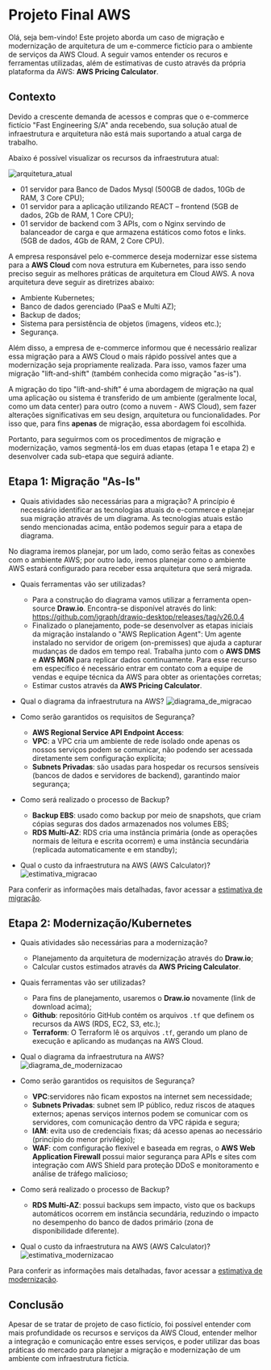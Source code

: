 # Projeto Final AWS

Olá, seja bem-vindo! Este projeto aborda um caso de migração e modernização de arquitetura de um e-commerce fictício para o ambiente de serviços da AWS Cloud. A seguir vamos entender os recuros e ferramentas utilizadas, além de estimativas de custo através da própria plataforma da AWS: **AWS Pricing Calculator**.

## Contexto

Devido a crescente demanda de acessos e compras que o e-commerce fictício "Fast Engineering S/A" anda recebendo, sua solução atual de infraestrutura e arquitetura não está mais suportando a atual carga de trabalho.

Abaixo é possível visualizar os recursos da infraestrutura atual:

![arquitetura_atual](arq_on-premisse.png)

- 01 servidor para Banco de Dados Mysql (500GB de dados, 10Gb de RAM, 3 Core CPU);
- 01 servidor para a aplicação utilizando REACT – frontend (5GB de dados, 2Gb de RAM, 1 Core CPU);
- 01 servidor de backend com 3 APIs, com o Nginx servindo de balanceador de carga e que armazena estáticos como fotos e links. (5GB de dados, 4Gb de RAM, 2 Core CPU).

A empresa responsável pelo e-commerce deseja modernizar esse sistema para a **AWS Cloud** com nova estrutura em Kubernetes, para isso sendo preciso seguir as melhores práticas de arquitetura em Cloud AWS. A nova arquitetura deve seguir as diretrizes abaixo:
- Ambiente Kubernetes;
- Banco de dados gerenciado (PaaS e Multi AZ);
- Backup de dados;
- Sistema para persistência de objetos (imagens, vídeos etc.);
- Segurança.

Além disso, a empresa de e-commerce informou que é necessário realizar essa migração para a AWS Cloud o mais rápido possível antes que a modernização seja propriamente realizada. Para isso, vamos fazer uma migração "lift-and-shift" (também conhecida como migração "as-is").

A migração do tipo "lift-and-shift" é uma abordagem de migração na qual uma aplicação ou sistema é transferido de um ambiente (geralmente local, como um data center) para outro (como a nuvem - AWS Cloud), sem fazer alterações significativas em seu design, arquitetura ou funcionalidades. Por isso que, para fins **apenas** de migração, essa abordagem foi escolhida.

Portanto, para seguirmos com os procedimentos de migração e modernização, vamos segmentá-los em duas etapas (etapa 1 e etapa 2) e desenvolver cada sub-etapa que seguirá adiante.

## Etapa 1: Migração "As-Is"
* Quais atividades são necessárias para a migração?
A princípio é necessário identificar as tecnologias atuais do e-commerce e planejar sua migração através de um diagrama. As tecnologias atuais estão sendo mencionadas acima, então podemos seguir para a etapa de diagrama.

No diagrama iremos planejar, por um lado, como serão feitas as conexões com o ambiente AWS; por outro lado, iremos planejar como o ambiente AWS estará configurado para receber essa arquitetura que será migrada.

* Quais ferramentas vão ser utilizadas?
    - Para a construção do diagrama vamos utilizar a ferramenta open-source **Draw.io**. Encontra-se disponível através do link: https://github.com/jgraph/drawio-desktop/releases/tag/v26.0.4
    - Finalizado o planejamento, pode-se desenvolver as etapas iniciais da migração instalando o "AWS Replication Agent": Um agente instalado no servidor de origem (on-premisses) que ajuda a capturar mudanças de dados em tempo real. Trabalha junto com o **AWS DMS** e **AWS MGN** para replicar dados continuamente. Para esse recurso em específico é necessário entrar em contato com a equipe de vendas e equipe técnica da AWS para obter as orientações corretas;
    - Estimar custos através da **AWS Pricing Calculator**.

* Qual o diagrama da infraestrutura na AWS?
![diagrama_de_migracao](migracao.png)

* Como serão garantidos os requisitos de Segurança?
    - **AWS Regional Service API Endpoint Access**:
    - **VPC**: a VPC cria um ambiente de rede isolado onde apenas os nossos serviços podem se comunicar, não podendo ser acessada diretamente sem configuração explícita;
    - **Subnets Privadas**: são usadas para hospedar os recursos sensíveis (bancos de dados e servidores de backend), garantindo maior segurança;
* Como será realizado o processo de Backup?
    - **Backup EBS**: usado como backup por meio de snapshots, que criam cópias seguras dos dados armazenados nos volumes EBS;
    - **RDS Multi-AZ**: RDS cria uma instância primária (onde as operações normais de leitura e escrita ocorrem) e uma instância secundária (replicada automaticamente e em standby);
* Qual o custo da infraestrutura na AWS (AWS Calculator)?
![estimativa_migracao](migration_estimate_img.png)

Para conferir as informações mais detalhadas, favor acessar a [estimativa de migração](migration_estimate.pdf).

## Etapa 2: Modernização/Kubernetes
* Quais atividades são necessárias para a modernização?
    - Planejamento da arquitetura de modernização através do **Draw.io**;
    - Calcular custos estimados através da **AWS Pricing Calculator**.

* Quais ferramentas vão ser utilizadas?
    - Para fins de planejamento, usaremos o **Draw.io** novamente (link de download acima);
    - **Github**: repositório GitHub contém os arquivos `.tf` que definem os recursos da AWS (RDS, EC2, S3, etc.);
    - **Terraform**: O Terraform lê os arquivos `.tf`, gerando um plano de execução e aplicando as mudanças na AWS Cloud.

* Qual o diagrama da infraestrutura na AWS?
![diagrama_de_modernizacao](modernizacao.png)

* Como serão garantidos os requisitos de Segurança?
    - **VPC**:servidores não ficam expostos na internet sem necessidade;
    - **Subnets Privadas**: subnet sem IP público, reduz riscos de ataques externos; apenas serviços internos podem se comunicar com os servidores, com comunicação dentro da VPC rápida e segura;
    - **IAM**: evita uso de credenciais fixas; dá acesso apenas ao necessário (princípio do menor privilégio);
    - **WAF**: com configuração flexível e baseada em regras, o **AWS Web Application Firewall** possui maior segurança para APIs e sites com integração com AWS Shield para proteção DDoS e monitoramento e análise de tráfego malicioso;

* Como será realizado o processo de Backup?
    - **RDS Multi-AZ**: possui backups sem impacto, visto que os backups automáticos ocorrem em instância secundária, reduzindo o impacto no desempenho do banco de dados primário (zona de disponibilidade diferente).
* Qual o custo da infraestrutura na AWS (AWS Calculator)?
![estimativa_modernizacao](modernization_estimate_img.png)

Para conferir as informações mais detalhadas, favor acessar a [estimativa de modernização](modernization_estimate.pdf).

## Conclusão

Apesar de se tratar de projeto de caso fictício, foi possível entender com mais profundidade os recursos e serviços da AWS Cloud, entender melhor a integração e comunicação entre esses serviços, e poder utilizar das boas práticas do mercado para planejar a migração e modernização de um ambiente com infraestrutura fictícia.
